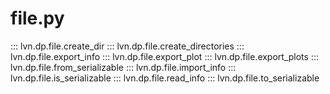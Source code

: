 # file.py

::: lvn.dp.file.create_dir
::: lvn.dp.file.create_directories
::: lvn.dp.file.export_info
::: lvn.dp.file.export_plot
::: lvn.dp.file.export_plots
::: lvn.dp.file.from_serializable
::: lvn.dp.file.import_info
::: lvn.dp.file.is_serializable
::: lvn.dp.file.read_info
::: lvn.dp.file.to_serializable
